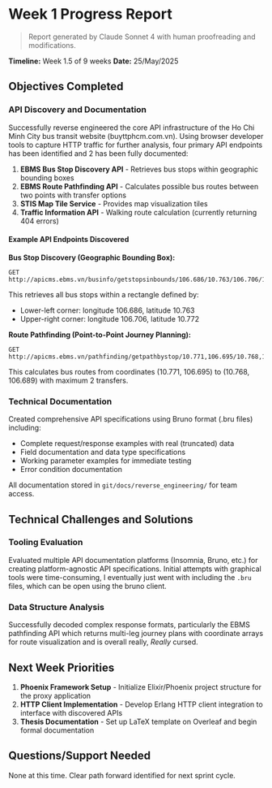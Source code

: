 # Week 1 Progress Report
> Report generated by Claude Sonnet 4 with human proofreading and modifications.

**Timeline:** Week 1.5 of 9 weeks
**Date:** 25/May/2025

## Objectives Completed

### API Discovery and Documentation
Successfully reverse engineered the core API infrastructure of the Ho Chi Minh City bus transit website (buyttphcm.com.vn). Using browser developer tools to capture HTTP traffic for further analysis, four primary API endpoints has been identified and 2 has been fully documented:

1. **EBMS Bus Stop Discovery API** - Retrieves bus stops within geographic bounding boxes
2. **EBMS Route Pathfinding API** - Calculates possible bus routes between two points with transfer options
3. **STIS Map Tile Service** - Provides map visualization tiles
4. **Traffic Information API** - Walking route calculation (currently returning 404 errors)

#### Example API Endpoints Discovered

**Bus Stop Discovery (Geographic Bounding Box):**
```http
GET http://apicms.ebms.vn/businfo/getstopsinbounds/106.686/10.763/106.706/10.772
```
This retrieves all bus stops within a rectangle defined by:
- Lower-left corner: longitude 106.686, latitude 10.763
- Upper-right corner: longitude 106.706, latitude 10.772

**Route Pathfinding (Point-to-Point Journey Planning):**
```http
GET http://apicms.ebms.vn/pathfinding/getpathbystop/10.771,106.695/10.768,106.689/2
```
This calculates bus routes from coordinates (10.771, 106.695) to (10.768, 106.689) with maximum 2 transfers.

### Technical Documentation
Created comprehensive API specifications using Bruno format (.bru files) including:
- Complete request/response examples with real (truncated) data
- Field documentation and data type specifications
- Working parameter examples for immediate testing
- Error condition documentation

All documentation stored in `git/docs/reverse_engineering/` for team access.

## Technical Challenges and Solutions

### Tooling Evaluation
Evaluated multiple API documentation platforms (Insomnia, Bruno, etc.) for creating platform-agnostic API specifications. Initial attempts with graphical tools were time-consuming, I eventually just went with including the `.bru` files, which can be open using the bruno client.

### Data Structure Analysis
Successfully decoded complex response formats, particularly the EBMS pathfinding API which returns multi-leg journey plans with coordinate arrays for route visualization and is overall really, *Really* cursed.

## Next Week Priorities

1. **Phoenix Framework Setup** - Initialize Elixir/Phoenix project structure for the proxy application
2. **HTTP Client Implementation** - Develop Erlang HTTP client integration to interface with discovered APIs
3. **Thesis Documentation** - Set up LaTeX template on Overleaf and begin formal documentation

## Questions/Support Needed

None at this time. Clear path forward identified for next sprint cycle.
